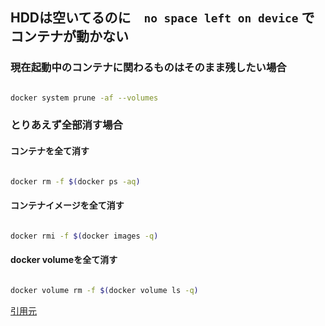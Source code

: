 ## HDDは空いてるのに　`no space left on device` でコンテナが動かない

### 現在起動中のコンテナに関わるものはそのまま残したい場合
```sh

docker system prune -af --volumes
```

### とりあえず全部消す場合
#### コンテナを全て消す
```sh

docker rm -f $(docker ps -aq)
```

#### コンテナイメージを全て消す
```sh

docker rmi -f $(docker images -q)
```

#### docker volumeを全て消す
```sh

docker volume rm -f $(docker volume ls -q)
```

[引用元](https://qiita.com/f-katkit/items/f4b4c5649b97258de5cb)